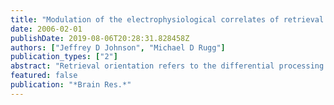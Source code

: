 ```yaml
---
title: "Modulation of the electrophysiological correlates of retrieval cue processing by the specificity of task demands"
date: 2006-02-01
publishDate: 2019-08-06T20:28:31.828458Z
authors: ["Jeffrey D Johnson", "Michael D Rugg"]
publication_types: ["2"]
abstract: "Retrieval orientation refers to the differential processing of retrieval cues according to the type of information sought from memory (e.g., words vs. pictures). In the present study, event-related potentials (ERPs) were employed to investigate whether the neural correlates of differential retrieval orientations are sensitive to the specificity of the retrieval demands of the test task. In separate study-test phases, subjects encoded lists of intermixed words and pictures, and then undertook one of two retrieval tests, in both of which the retrieval cues were exclusively words. In the recognition test, subjects performed 'old/new' discriminations on the test items, and old items corresponded to only one class of studied material (words or pictures). In the exclusion test, old items corresponded to both classes of study material, and subjects were required to respond 'old' only to test items corresponding to a designated class of material. Thus, demands for retrieval specificity were greater in the exclusion test than during recognition. ERPs elicited by correctly classified new items in the two types of test were contrasted according to whether words or pictures were the sought-for material. Material-dependent ERP effects were evident in both tests, but the effects onset earlier and offset later in the exclusion test. The findings suggest that differential processing of retrieval cues, and hence the adoption of differential retrieval orientations, varies according to the specificity of the retrieval goal."
featured: false
publication: "*Brain Res.*"
---
```


